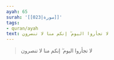 ```yaml
---
ayah: 65
surah: '[[023|سورة]]'
tags:
- quran/ayah
text: لا تجأروا اليوم ۖ إنكم منا لا تنصرون
---
```

> لا تجأروا اليوم ۖ إنكم منا لا تنصرون
